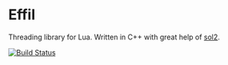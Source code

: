 # Effil
Threading library for Lua. Written in C++ with great help of [sol2](https://github.com/ThePhD/sol2).

[![Build Status](https://travis-ci.org/loud-hound/effil.svg?branch=master)](https://travis-ci.org/loud-hound/effil)
